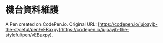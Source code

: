 # 機台資料維護

A Pen created on CodePen.io. Original URL: [https://codepen.io/iujoayjb-the-styleful/pen/vEBaxpy](https://codepen.io/iujoayjb-the-styleful/pen/vEBaxpy).

